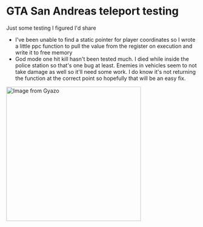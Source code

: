 # GTA San Andreas teleport testing
Just some testing I figured I'd share

* I've been unable to find a static pointer for player coordinates so I wrote a little ppc function to pull the value from the register on execution and write it to free memory
* God mode one hit kill hasn't been tested much. I died while inside the police station so that's one bug at least. Enemies in vehicles seem to not take damage as well so it'll need some work. I do know it's not returning the function at the correct point so hopefully that will be an easy fix.

  
<a href="https://gyazo.com/c7671bd0fe5f392e45fafc7f18fe3448"><img src="https://i.gyazo.com/c7671bd0fe5f392e45fafc7f18fe3448.png" alt="Image from Gyazo" width="355"/></a>
